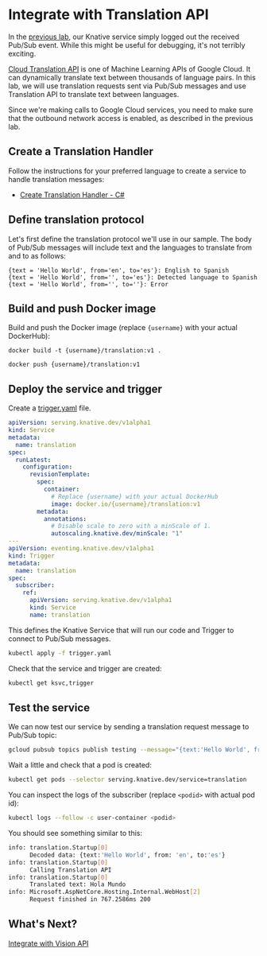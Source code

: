 # Integrate with Translation API

In the [previous lab](08-helloworldeventing.md), our Knative service simply logged out the received Pub/Sub event. While this might be useful for debugging, it's not terribly exciting. 

[Cloud Translation API](https://cloud.google.com/translate/docs/) is one of Machine Learning APIs of Google Cloud. It can dynamically translate text between thousands of language pairs. In this lab, we will use translation requests sent via Pub/Sub messages and use Translation API to translate text between languages. 

Since we're making calls to Google Cloud services, you need to make sure that the outbound network access is enabled, as described in the previous lab. 

## Create a Translation Handler

Follow the instructions for your preferred language to create a service to handle translation messages:

* [Create Translation Handler - C#](09-translationeventing-csharp.md)

## Define translation protocol

Let's first define the translation protocol we'll use in our sample. The body of Pub/Sub messages will include text and the languages to translate from and to as follows:

```
{text = 'Hello World', from='en', to='es'}: English to Spanish
{text = 'Hello World', from='', to='es'}: Detected language to Spanish
{text = 'Hello World', from='', to=''}: Error
```
## Build and push Docker image

Build and push the Docker image (replace `{username}` with your actual DockerHub): 

```docker
docker build -t {username}/translation:v1 .

docker push {username}/translation:v1
```
## Deploy the service and trigger

Create a [trigger.yaml](../eventing/translation/trigger.yaml) file.

```yaml
apiVersion: serving.knative.dev/v1alpha1
kind: Service
metadata:
  name: translation
spec:
  runLatest:
    configuration:
      revisionTemplate:
        spec:
          container:
            # Replace {username} with your actual DockerHub
            image: docker.io/{username}/translation:v1
        metadata:
          annotations:
            # Disable scale to zero with a minScale of 1.
            autoscaling.knative.dev/minScale: "1"
---
apiVersion: eventing.knative.dev/v1alpha1
kind: Trigger
metadata:
  name: translation
spec:
  subscriber:
    ref:
      apiVersion: serving.knative.dev/v1alpha1
      kind: Service
      name: translation
```
This defines the Knative Service that will run our code and Trigger to connect to Pub/Sub messages.

```bash
kubectl apply -f trigger.yaml
```

Check that the service and trigger are created:

```bash
kubectl get ksvc,trigger
```

## Test the service

We can now test our service by sending a translation request message to Pub/Sub topic:

```bash
gcloud pubsub topics publish testing --message="{text:'Hello World', from: 'en', to:'es'}"
```

Wait a little and check that a pod is created:

```bash
kubectl get pods --selector serving.knative.dev/service=translation
```
You can inspect the logs of the subscriber (replace `<podid>` with actual pod id):

```bash
kubectl logs --follow -c user-container <podid>
```

You should see something similar to this:

```bash
info: translation.Startup[0]
      Decoded data: {text:'Hello World', from: 'en', to:'es'}
info: translation.Startup[0]
      Calling Translation API
info: translation.Startup[0]
      Translated text: Hola Mundo
info: Microsoft.AspNetCore.Hosting.Internal.WebHost[2]
      Request finished in 767.2586ms 200 
```

## What's Next?
[Integrate with Vision API](10-visioneventing.md)

